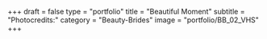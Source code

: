 +++
draft = false
type = "portfolio"
title = "Beautiful Moment"
subtitle = "Photocredits:"
category = "Beauty-Brides"
image = "portfolio/BB_02_VHS"
+++
